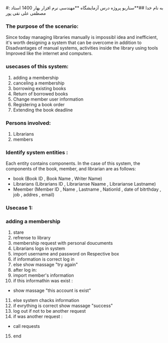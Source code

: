 #به نام خدا
##**سناریو پروژه درس آزمایشگاه **مهندسی نرم افزار
بهار 1400
استاد : مصطفی علی نقی پور


### The purpose of the scenario:

Since today managing libraries manually is impossibl idea and inefficient, it's worth designing a system that can be overcome in addition to Disadvantages of manual systems, activities inside the library using tools Improved like the internet and computers. 

### usecases of this system:

1. adding a membership
2. canceling a membership
3. borrowing existing books
4. Return of borrowed books
5. Change member user information 
6. Registering a book order 
7. Extending the book deadline 

### Persons involved:

1. Librarians 
2. members

### Identify system entities :

Each entity contains components. In the case of this system, the components of the book, member, and librarian are as follows:


* book (Book ID , Book Name , Writer Name)
* Librarians (Librarians ID , Librarianse Naame , Librarianse Lastname)
* Meember (Member ID , Name , Lastname , NationId , date of bitrthday , job , addres , email)

### Usecase 1:
### adding a membership

1. stare
2. refrense to library
3. membership request with personal doucuments
4. Librarians logs in system
5. import username and password on Respective box
6. if information is correct log in
7. else show massage "try again"
8. after log in:
9. import member's information
10. if this informathin was exist :
* show massage "this account is exist"
11. else system chacks information 
12. if evrything is correct show massage "success"
13. log out if not to be another request
14. if was another request :
*  call requests
15. end